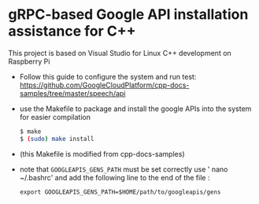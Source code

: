 # gRPC-based Google API installation assistance for C++
This project is based on Visual Studio for Linux C++ development on Raspberry Pi

 - Follow this guide to configure the system and run test: https://github.com/GoogleCloudPlatform/cpp-docs-samples/tree/master/speech/api
 - use the Makefile to package and install the google APIs into the system for easier compilation
	```sh
	$ make
	$ (sudo) make install
	```

- (this Makefile is modified from cpp-docs-samples)
- note that `GOOGLEAPIS_GENS_PATH` must be set correctly
use ' nano ~/.bashrc' and add the following line to the end of the file :
	```
	export GOOGLEAPIS_GENS_PATH=$HOME/path/to/googleapis/gens
	```
